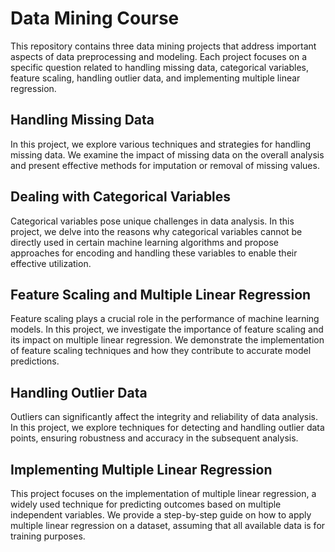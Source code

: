 # Data Mining Course

This repository contains three data mining projects that address important aspects of data preprocessing and modeling. Each project focuses on a specific question related to handling missing data, categorical variables, feature scaling, handling outlier data, and implementing multiple linear regression.

## Handling Missing Data
In this project, we explore various techniques and strategies for handling missing data. We examine the impact of missing data on the overall analysis and present effective methods for imputation or removal of missing values.

## Dealing with Categorical Variables
Categorical variables pose unique challenges in data analysis. In this project, we delve into the reasons why categorical variables cannot be directly used in certain machine learning algorithms and propose approaches for encoding and handling these variables to enable their effective utilization.

## Feature Scaling and Multiple Linear Regression
Feature scaling plays a crucial role in the performance of machine learning models. In this project, we investigate the importance of feature scaling and its impact on multiple linear regression. We demonstrate the implementation of feature scaling techniques and how they contribute to accurate model predictions.

## Handling Outlier Data
Outliers can significantly affect the integrity and reliability of data analysis. In this project, we explore techniques for detecting and handling outlier data points, ensuring robustness and accuracy in the subsequent analysis.

## Implementing Multiple Linear Regression
This project focuses on the implementation of multiple linear regression, a widely used technique for predicting outcomes based on multiple independent variables. We provide a step-by-step guide on how to apply multiple linear regression on a dataset, assuming that all available data is for training purposes.
